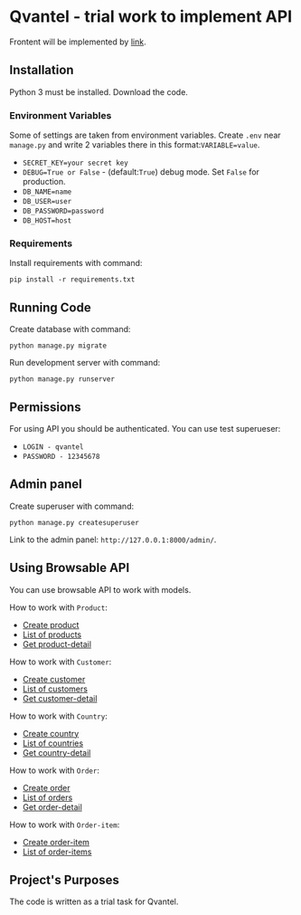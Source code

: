# Qvantel - trial work to implement API

Frontent will be implemented by [link](https://cart-rest-api.herokuapp.com/).

## Installation

Python 3 must be installed. Download the code.

### Environment Variables 

Some of settings are taken from environment variables. Create `.env` near `manage.py` and write 2 variables there in this format:`VARIABLE=value`.

- `SECRET_KEY=your secret key`
- `DEBUG=True or False` - (default:`True`) debug mode. Set `False` for production.  
- `DB_NAME=name` 
- `DB_USER=user` 
- `DB_PASSWORD=password` 
- `DB_HOST=host` 

### Requirements

Install requirements with command:
```
pip install -r requirements.txt
```

## Running Code

Create database with command:
```
python manage.py migrate
```

Run development server with command:
```
python manage.py runserver
```

## Permissions 
For using API you should be authenticated. You can use test superueser:
- `LOGIN - qvantel` 
- `PASSWORD - 12345678` 

## Admin panel 

Create superuser with command:
```
python manage.py createsuperuser
```

Link to the admin panel: `http://127.0.0.1:8000/admin/`. 

## Using Browsable API

You can use browsable API to work with models.

How to work with `Product`:
- [Create product](https://cart-rest-api.herokuapp.com/api/product/create)
- [List of products](https://cart-rest-api.herokuapp.com/api/products)
- [Get product-detail](https://cart-rest-api.herokuapp.com/api/product-detail/1) 

How to work with `Customer`:
- [Create customer](https://cart-rest-api.herokuapp.com/api/customer/create) 
- [List of customers](https://cart-rest-api.herokuapp.com/api/customers) 
- [Get customer-detail](https://cart-rest-api.herokuapp.com/api/customer-detail/1) 

How to work with `Country`:
- [Create country](https://cart-rest-api.herokuapp.com/api/country/create) 
- [List of countries](https://cart-rest-api.herokuapp.com/api/countries) 
- [Get country-detail](https://cart-rest-api.herokuapp.com/api/country-detail/1) 

How to work with `Order`:
- [Create order](https://cart-rest-api.herokuapp.com/api/order/create) 
- [List of orders](https://cart-rest-api.herokuapp.com/api/orders) 
- [Get order-detail](https://cart-rest-api.herokuapp.com/api/order-detail/1) 

How to work with `Order-item`:
- [Create order-item](https://cart-rest-api.herokuapp.com/api/order-item/create) 
- [List of order-items](https://cart-rest-api.herokuapp.com/api/order-items) 

## Project's Purposes

The code is written as a trial task for Qvantel.
